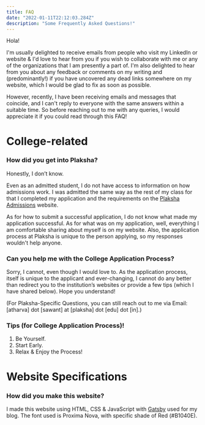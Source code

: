 ```yaml
---
title: FAQ
date: "2022-01-11T22:12:03.284Z"
description: "Some Frequently Asked Questions!"
---
```


Hola!

I'm usually delighted to receive emails from people who visit my LinkedIn or website &  I'd love to hear from you if you wish to collaborate with me or any of the organizations that I am presently a part of. I'm also delighted to hear from you about any feedback or comments on my writing and (predominantly!) if you have uncovered any dead links somewhere on my website, which I would be glad to fix as soon as possible.

However, recently, I have been receiving emails and messages that coincide, and I can't reply to everyone with the same answers within a suitable time. So before reaching out to me with any queries, I would appreciate it if you could read through this FAQ!

# College-related

### How did you get into Plaksha?

Honestly, I don’t know.

Even as an admitted student, I do not have access to information on how admissions work. I was admitted the same way as the rest of my class for that I completed my application and the requirements on the [Plaksha Admissions](https://plaksha.edu.in/admissions) website.

As for how to submit a successful application, I do not know what made my application successful. As for what was on my application, well, everything I am comfortable sharing about myself is on my website. Also, the application process at Plaksha is unique to the person applying, so my responses wouldn't help anyone.

### Can you help me with the College Application Process?

Sorry, I cannot, even though I would love to. As the application process, itself is unique to the applicant and ever-changing, I cannot do any better than redirect you to the institution’s websites or provide a few tips (which I have shared below). Hope you understand! 

(For Plaksha-Specific Questions, you can still reach out to me via Email: [atharva] dot [sawant] at [plaksha] dot [edu] dot [in].)

### Tips (for College Application Process)!

1. Be Yourself.
2. Start Early.
3. Relax & Enjoy the Process!

# Website Specifications

### How did you make this website?

I made this website using HTML, CSS & JavaScript with [Gatsby](https://www.gatsbyjs.com/) used for my blog. The font used is Proxima Nova, with specific shade of Red (#B1040E).
